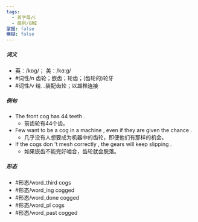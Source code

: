 ```yaml
---
tags:
  - 首字母/C
  - 级别/GRE
掌握: false
模糊: false
---
```

##### 词义
- 英：/kɒɡ/； 美：/kɑːɡ/
- #词性/n  齿轮；嵌齿；轮齿；(齿轮的)轮牙
- #词性/v  给…装配齿轮；以雄榫连接
##### 例句
- The front cog has 44 teeth .
	- 前齿轮有44个齿。
- Few want to be a cog in a machine , even if they are given the chance .
	- 几乎没有人想要成为机器中的齿轮，即便他们有那样的机会。
- If the cogs don 't mesh correctly , the gears will keep slipping .
	- 如果嵌齿不能完好啮合，齿轮就会脱落。
##### 形态
- #形态/word_third cogs
- #形态/word_ing cogged
- #形态/word_done cogged
- #形态/word_pl cogs
- #形态/word_past cogged
